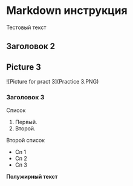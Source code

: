 # Markdown инструкция 

Тестовый текст

## Заголовок 2

## Picture 3

![Picture for pract 3](Practice 3.PNG)

### Заголовок 3

Список

1. Первый.
2. Второй.

Второй список

- Сп 1
- Сп 2
- Сп 3

**Полужирный текст**
